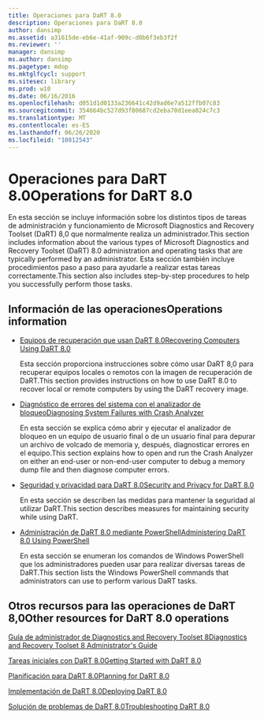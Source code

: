 ```yaml
---
title: Operaciones para DaRT 8.0
description: Operaciones para DaRT 8.0
author: dansimp
ms.assetid: a31615de-eb6e-41af-909c-d0b6f3eb3f2f
ms.reviewer: ''
manager: dansimp
ms.author: dansimp
ms.pagetype: mdop
ms.mktglfcycl: support
ms.sitesec: library
ms.prod: w10
ms.date: 06/16/2016
ms.openlocfilehash: d051d1d0133a236641c42d9ad6e7a512ffb07c83
ms.sourcegitcommit: 354664bc527d93f80687cd2eba70d1eea024c7c3
ms.translationtype: MT
ms.contentlocale: es-ES
ms.lasthandoff: 06/26/2020
ms.locfileid: "10812543"
---
```

# <span data-ttu-id="1d149-103">Operaciones para DaRT 8.0</span><span class="sxs-lookup"><span data-stu-id="1d149-103">Operations for DaRT 8.0</span></span>


<span data-ttu-id="1d149-104">En esta sección se incluye información sobre los distintos tipos de tareas de administración y funcionamiento de Microsoft Diagnostics and Recovery Toolset (DaRT) 8,0 que normalmente realiza un administrador.</span><span class="sxs-lookup"><span data-stu-id="1d149-104">This section includes information about the various types of Microsoft Diagnostics and Recovery Toolset (DaRT) 8.0 administration and operating tasks that are typically performed by an administrator.</span></span> <span data-ttu-id="1d149-105">Esta sección también incluye procedimientos paso a paso para ayudarle a realizar estas tareas correctamente.</span><span class="sxs-lookup"><span data-stu-id="1d149-105">This section also includes step-by-step procedures to help you successfully perform those tasks.</span></span>

## <span data-ttu-id="1d149-106">Información de las operaciones</span><span class="sxs-lookup"><span data-stu-id="1d149-106">Operations information</span></span>


-   [<span data-ttu-id="1d149-107">Equipos de recuperación que usan DaRT 8.0</span><span class="sxs-lookup"><span data-stu-id="1d149-107">Recovering Computers Using DaRT 8.0</span></span>](recovering-computers-using-dart-80-dart-8.md)

    <span data-ttu-id="1d149-108">Esta sección proporciona instrucciones sobre cómo usar DaRT 8,0 para recuperar equipos locales o remotos con la imagen de recuperación de DaRT.</span><span class="sxs-lookup"><span data-stu-id="1d149-108">This section provides instructions on how to use DaRT 8.0 to recover local or remote computers by using the DaRT recovery image.</span></span>

-   [<span data-ttu-id="1d149-109">Diagnóstico de errores del sistema con el analizador de bloqueo</span><span class="sxs-lookup"><span data-stu-id="1d149-109">Diagnosing System Failures with Crash Analyzer</span></span>](diagnosing-system-failures-with-crash-analyzer--dart-8.md)

    <span data-ttu-id="1d149-110">En esta sección se explica cómo abrir y ejecutar el analizador de bloqueo en un equipo de usuario final o de un usuario final para depurar un archivo de volcado de memoria y, después, diagnosticar errores en el equipo.</span><span class="sxs-lookup"><span data-stu-id="1d149-110">This section explains how to open and run the Crash Analyzer on either an end-user or non-end-user computer to debug a memory dump file and then diagnose computer errors.</span></span>

-   [<span data-ttu-id="1d149-111">Seguridad y privacidad para DaRT 8.0</span><span class="sxs-lookup"><span data-stu-id="1d149-111">Security and Privacy for DaRT 8.0</span></span>](security-and-privacy-for-dart-80-dart-8.md)

    <span data-ttu-id="1d149-112">En esta sección se describen las medidas para mantener la seguridad al utilizar DaRT.</span><span class="sxs-lookup"><span data-stu-id="1d149-112">This section describes measures for maintaining security while using DaRT.</span></span>

-   [<span data-ttu-id="1d149-113">Administración de DaRT 8.0 mediante PowerShell</span><span class="sxs-lookup"><span data-stu-id="1d149-113">Administering DaRT 8.0 Using PowerShell</span></span>](administering-dart-80-using-powershell-dart-8.md)

    <span data-ttu-id="1d149-114">En esta sección se enumeran los comandos de Windows PowerShell que los administradores pueden usar para realizar diversas tareas de DaRT.</span><span class="sxs-lookup"><span data-stu-id="1d149-114">This section lists the Windows PowerShell commands that administrators can use to perform various DaRT tasks.</span></span>

## <span data-ttu-id="1d149-115">Otros recursos para las operaciones de DaRT 8,0</span><span class="sxs-lookup"><span data-stu-id="1d149-115">Other resources for DaRT 8.0 operations</span></span>


[<span data-ttu-id="1d149-116">Guía de administrador de Diagnostics and Recovery Toolset 8</span><span class="sxs-lookup"><span data-stu-id="1d149-116">Diagnostics and Recovery Toolset 8 Administrator's Guide</span></span>](index.md)

[<span data-ttu-id="1d149-117">Tareas iniciales con DaRT 8.0</span><span class="sxs-lookup"><span data-stu-id="1d149-117">Getting Started with DaRT 8.0</span></span>](getting-started-with-dart-80-dart-8.md)

[<span data-ttu-id="1d149-118">Planificación para DaRT 8.0</span><span class="sxs-lookup"><span data-stu-id="1d149-118">Planning for DaRT 8.0</span></span>](planning-for-dart-80-dart-8.md)

[<span data-ttu-id="1d149-119">Implementación de DaRT 8.0</span><span class="sxs-lookup"><span data-stu-id="1d149-119">Deploying DaRT 8.0</span></span>](deploying-dart-80-dart-8.md)

[<span data-ttu-id="1d149-120">Solución de problemas de DaRT 8.0</span><span class="sxs-lookup"><span data-stu-id="1d149-120">Troubleshooting DaRT 8.0</span></span>](troubleshooting-dart-80-dart-8.md)

 

 






